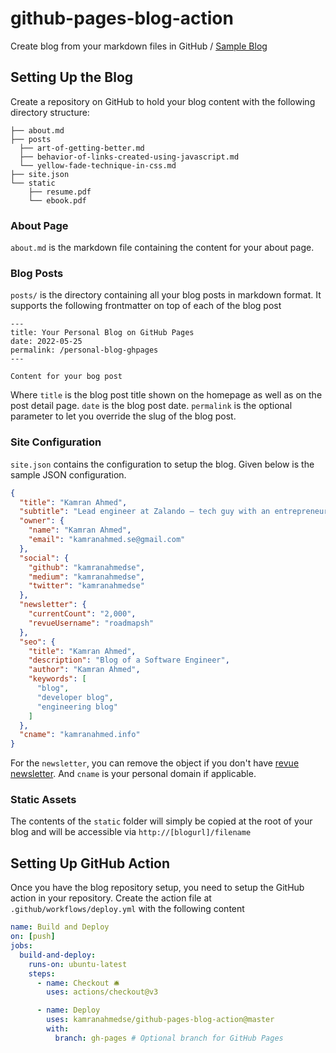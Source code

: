 # github-pages-blog-action
Create blog from your markdown files in GitHub / [Sample Blog](https://kamranahmed.info)

## Setting Up the Blog

Create a repository on GitHub to hold your blog content with the following directory structure:

```shell
├── about.md
├── posts
  ├── art-of-getting-better.md
  ├── behavior-of-links-created-using-javascript.md
  └── yellow-fade-technique-in-css.md
├── site.json
└── static
    ├── resume.pdf
    └── ebook.pdf
```

### About Page
`about.md` is the markdown file containing the content for your about page.

### Blog Posts
`posts/` is the directory containing all your blog posts in markdown format. It supports the following frontmatter on top of each of the blog post

```shell
---
title: Your Personal Blog on GitHub Pages
date: 2022-05-25
permalink: /personal-blog-ghpages
---

Content for your bog post
```

Where `title` is the blog post title shown on the homepage as well as on the post detail page. `date` is the blog post date. `permalink` is the optional parameter to let you override the slug of the blog post.

### Site Configuration

`site.json` contains the configuration to setup the blog. Given below is the sample JSON configuration.

```json
{
  "title": "Kamran Ahmed",
  "subtitle": "Lead engineer at Zalando — tech guy with an entrepreneurial spirit and knack for getting things done",
  "owner": {
    "name": "Kamran Ahmed",
    "email": "kamranahmed.se@gmail.com"
  },
  "social": {
    "github": "kamranahmedse",
    "medium": "kamranahmedse",
    "twitter": "kamranahmedse"
  },
  "newsletter": {
    "currentCount": "2,000",
    "revueUsername": "roadmapsh"
  },
  "seo": {
    "title": "Kamran Ahmed",
    "description": "Blog of a Software Engineer",
    "author": "Kamran Ahmed",
    "keywords": [
      "blog",
      "developer blog",
      "engineering blog"
    ]
  },
  "cname": "kamranahmed.info"
}
```

For the `newsletter`, you can remove the object if you don't have [revue newsletter](https://www.getrevue.co/). And `cname` is your personal domain if applicable.

### Static Assets

The contents of the `static` folder will simply be copied at the root of your blog and will be accessible via `http://[blogurl]/filename`

## Setting Up GitHub Action

Once you have the blog repository setup, you need to setup the GitHub action in your repository. Create the action file at `.github/workflows/deploy.yml` with the following content

```yaml
name: Build and Deploy
on: [push]
jobs:
  build-and-deploy:
    runs-on: ubuntu-latest
    steps:
      - name: Checkout 🛎️
        uses: actions/checkout@v3

      - name: Deploy 
        uses: kamranahmedse/github-pages-blog-action@master
        with:
          branch: gh-pages # Optional branch for GitHub Pages
```
